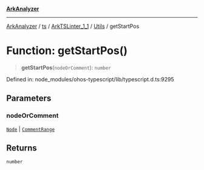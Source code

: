 [**ArkAnalyzer**](../../../../../../../../README.md)

***

[ArkAnalyzer](../../../../../../../../globals.md) / [ts](../../../../../README.md) / [ArkTSLinter\_1\_1](../../../README.md) / [Utils](../README.md) / getStartPos

# Function: getStartPos()

> **getStartPos**(`nodeOrComment`): `number`

Defined in: node\_modules/ohos-typescript/lib/typescript.d.ts:9295

## Parameters

### nodeOrComment

[`Node`](../../../../../interfaces/Node.md) | [`CommentRange`](../../../../../interfaces/CommentRange.md)

## Returns

`number`
